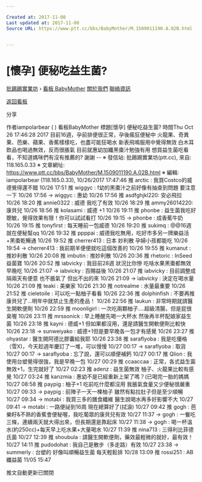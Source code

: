 ```yaml
---

Created at: 2017-11-08
Last updated at: 2017-11-08
Source URL: https://www.ptt.cc/bbs/BabyMother/M.1509011190.A.02B.html


---
```


# [懷孕] 便秘吃益生菌?


[批踢踢實業坊](https://www.ptt.cc/) › [看板 BabyMother](https://www.ptt.cc/bbs/BabyMother/index.html) [關於我們](https://www.ptt.cc/about.html) [聯絡資訊](https://www.ptt.cc/contact.html)

[返回看板](https://www.ptt.cc/bbs/BabyMother/index.html)

分享

作者iampolarbear ( )
看板BabyMother
標題\[懷孕\] 便秘吃益生菌?
時間Thu Oct 26 17:46:28 2017
目前16週，孕前排便很正常，孕後瘋狂便秘中 火龍果、奇異果、芭樂、蘋果、香蕉樣樣吃，也盡可能狂喝水 新表飛鳴服用中覺得無效 白木耳飲品也喝過無效，反而很脹氣 目前就惠幼加纖黑棗汁勉強有用 想買益生菌吃看看，不知道媽咪們有沒有推薦的? 謝謝 -- ※ 發信站: 批踢踢實業坊(ptt.cc), 來自: 118.165.0.33 ※ 文章網址: <https://www.ptt.cc/bbs/BabyMother/M.1509011190.A.02B.html> ※ 編輯: iampolarbear (118.165.0.33), 10/26/2017 17:47:46
推 arctic : 我買Costco的威德覺得還不錯 10/26 17:51
推 wiggyc : f幼的黑棗汁之前好像有抽查到問題 要注意一下 10/26 17:56
→ wiggyc : 惠幼 10/26 17:56
推 asdfghjkl220: 安必飛拉 10/26 18:20
推 annie0322 : 威德 我吃了有效 10/26 18:29
推 ammy26014220: 康貝兒 10/26 18:56
推 kolasami : 威德 +1 10/26 19:11
推 phonbe : 益生菌我吃好聰敏，覺得效果有限！你可以試試看打 10/26 19:15
→ phonbe : 成香蕉牛奶 10/26 19:15
推 tonyfirst : 每天睡前一包威德 10/26 19:20
推 sukimq : @@16週就在便秘幫qq 10/26 19:32
推 ppppai : 威德我吃無用，吃好市多另一牌樂益活+黑棗乾暢通 10/26 19:52
推 cherrer413 : 日本 妙利散 孕婦小孩都能吃 10/26 19:54
→ cherrer413 : 我前期羊便便就吃這個改善的 10/26 19:55
推 kumanut : 推妙利散 10/26 20:08
推 imbutin : 推妙利散 10/26 20:36
推 rhetoric : InSeed益菌寶 10/26 20:52
推 iabvicky : 我目前28週 狀況比你慘 吃啥水果黑棗都無效 早晚吃 10/26 21:07
→ iabvicky : 百賜益後 10/26 21:07
推 iabvicky : 目前調整成隔兩天有便意 也不脹氣了 但出不出的來 10/26 21:09
→ iabvicky : 決定在喝水量 10/26 21:09
推 teaki : 美樂家 10/26 21:30
推 notrealme : 水量最重要 10/26 21:52
推 cieletoile : 可以吃一點柚子看看 10/26 22:36
推 dolphinfish : 不要再推康貝兒了…明年中就禁止生產的產品！ 10/26 22:56
推 laukun : 非常時期就請醫生開軟便劑 10/26 22:59
推 moonligirl : 一次吃兩顆柚子....超級清腸，但是屁很臭喔 10/26 23:11
推 mrssonick : 早上睡醒先喝一大杯水 然後再半杯配娘家益生菌 10/26 23:18
推 kayni : 德威+1 但如果都沒用，還是請醫生開軟便劑比較快 10/26 23:18
→ sunweiyako : 威德+1但是要早晚各一包才有感覺 10/26 23:27
推 ohyastar : 醫生開阿德比膠囊給我耶 10/26 23:38
推 saraflyoba : 我是吃優格（雪X)，今天趁週年慶訂了一堆，可以慢慢 10/27 00:17
→ saraflyoba : 取貨 10/27 00:17
→ saraflyoba : 忘了說，還可以順便補鈣 10/27 00:17
推 Qlion : 我使用台塑覺得很強，我是早晚一包 10/27 00:29
推 ccaaccaa : 正常，各式益生菌無效+1，生完就好了 10/27 02:23
推 adenz : 益生菌無效 柚子、火龍果比較有感覺 10/27 03:24
推 kanzmia : 惠幼不是已經重新上架了嗎？(已喝完一胎的媽媽 10/27 08:58
推 paypig : 柚子+1 吃前吃什麼都沒用 我脹氣食量又少便秘很嚴重 10/27 09:33
→ paypig : 前陣子一天一棵柚子 雖然有點拉肚子但是至少順暢 10/27 09:34
→ motabi : 我買三多的膳食纖維 醫生說喝水再多好影響不大 10/27 09:41
→ motabi : 一路便祕到16周 現在總算好了(拭淚) 10/27 09:42
推 gogh : 芭樂籽&不熟的香蕉會便秘喔，我吃葡眾的康貝兒有效 10/27 11:37
→ gogh : 一餐吃三條，連續兩天就大得出來，但長期還是靠起床 10/27 11:38
→ gogh : 喝一杯溫水(約250cc)+每天早上吃水果+大量喝水 10/27 11:39
推 nina713 : 三得利比菲德氏菌 10/27 12:39
推 shoubula : 請醫生開軟便劑，藥效最輕微的就好，最有效！ 10/27 14:11
推 pudodohat : 我自己是散步（多走路）有效 10/27 23:38
→ summerly : 台塑的 好像叫順暢益生菌 每天輕鬆排 10/28 13:09
推 rossi251 : AB纖益菌 11/05 15:47

推文自動更新已關閉

